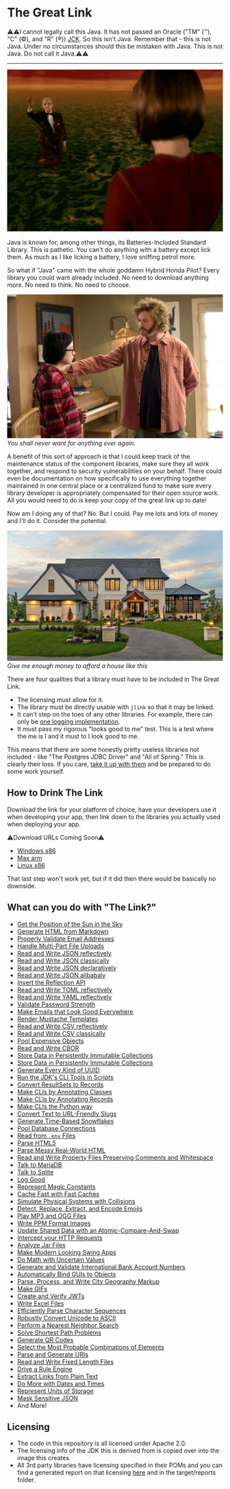 # The Great Link

⚠️⚠️I cannot legally call this Java. It has not passed an Oracle ("TM" (™), "C" (©), and "R" (®)) [JCK](https://openjdk.org/groups/conformance/JckAccess/).
So this isn't Java.
Remember that - this is not Java. Under no circumstances should this be mistaken with Java. This is not Java.
Do not call it Java.⚠️⚠️

---

![](./images/link.png)

Java is known for, among other things, its Batteries-Included Standard Library.
This is pathetic. You can't do anything with a battery except lick them. As much
as I like licking a battery, I love sniffing petrol more.

So what if "Java" came with the whole goddamn Hybrid Honda Pilot? Every library you could want
already included. No need to download anything more. No need to think. No need to choose.



![](./images/valley.png)
*You shall never want for anything ever again.*

A benefit of this sort of approach is that I could keep
track of the maintenance status of the component libraries,
make sure they all work together, and respond to security
vulnerabilities on your behalf. There could even be documentation
on how specifically to use everything together maintained in one central place
or a centralized fund to make sure every library developer is appropriately compensated
for their open source work. All you would need to do is
keep your copy of the great link up to date!

Now am I doing any of that? No.
But I could. Pay me lots and lots of money and I'll do it. 
Consider the potential.

![](./images/house.png)
*Give me enough money to afford a house like this*


There are four qualities that a library must have to be included
in The Great Link.

* The licensing must allow for it.
* The library must be directly usable with `jlink` so that it may be linked.
* It can't step on the toes of any other libraries. For example, there can only be [one logging implementation](https://github.com/jstachio/rainbowgum).
* It must pass my rigorous "looks good to me" test. This is a test where the me is I and it must to I look good to me.


This means that there are some honestly pretty useless libraries not included - like "The Postgres JDBC Driver" and "All of Spring."
This is clearly their loss. If you care, [take it up with them](https://github.com/spring-projects/spring-framework/issues/18079) and
be prepared to do some work yourself.

## How to Drink The Link

Download the link for your platform of choice, have your
developers use it when developing your app, then link down to the
libraries you actually used when deploying your app.

⚠️Download URLs Coming Soon⚠️
- [Windows x86]()
- [Max arm]()
- [Linux x86]()

That last step won't work yet, but if it did then there would be basically no downside.


## What can you do with "The Link?"

* [Get the Position of the Sun in the Sky](https://github.com/klausbrunner/solarpositioning)
* [Generate HTML from Markdown](https://github.com/commonmark/commonmark-java)
* [Properly Validate Email Addresses](https://github.com/RohanNagar/jmail)
* [Handle Multi-Part File Uploads](https://github.com/apache/commons-fileupload)
* [Read and Write JSON reflectively](https://github.com/FasterXML/jackson-databind)
* [Read and Write JSON classically](https://github.com/stleary/JSON-java)
* [Read and Write JSON declaratively](https://github.com/bowbahdoe/json)
* [Read and Write JSON alibabaly](https://github.com/alibaba/fastjson2/blob/main/README_EN.md)
* [Invert the Reflection API](https://github.com/classgraph/classgraph)
* [Read and Write TOML reflectively](https://github.com/FasterXML/jackson-dataformats-text)
* [Read and Write YAML reflectively](https://github.com/FasterXML/jackson-dataformats-text)
* [Validate Password Strength](https://github.com/nulab/zxcvbn4j)
* [Make Emails that Look Good Everywhere](https://github.com/digitalfondue/mjml4j)
* [Render Mustache Templates](https://github.com/samskivert/jmustache)
* [Read and Write CSV reflectively](https://github.com/FasterXML/jackson-dataformats-text)
* [Read and Write CSV classically]()
* [Pool Expensive Objects](https://commons.apache.org/proper/commons-pool/)
* [Read and Write CBOR](https://github.com/FasterXML/jackson-dataformats-binary)
* [Store Data in Persistently Immutable Collections](https://vavr.io/)
* [Store Data in Persistently Immutable Collections](https://github.com/hrldcpr/pcollections)
* [Generate Every Kind of UUID](https://github.com/cowtowncoder/java-uuid-generator)
* [Run the JDK's CLI Tools in Scripts](https://github.com/bowbahdoe/tools)
* [Convert ResultSets to Records](https://github.com/bowbahdoe/jdbc)
* [Make CLIs by Annotating Classes](https://picocli.info/)
* [Make CLIs by Annotating Records](https://github.com/nipafx/record-args)
* [Make CLIs the Python way](https://argparse4j.github.io/)
* [Convert Text to URL-Friendly Slugs](https://github.com/slugify/slugify)
* [Generate Time-Based Snowflakes](https://github.com/bowbahdoe/flake)
* [Pool Database Connections](https://github.com/brettwooldridge/HikariCP)
* [Read from `.env` Files](https://github.com/cdimascio/dotenv-java)
* [Parse HTML5](https://github.com/digitalfondue/jfiveparse)
* [Parse Messy Real-World HTML](https://jsoup.org/)
* [Read and Write Property Files Preserving Comments and Whitespace](https://github.com/poiu-de/apron)
* [Talk to MariaDB](https://github.com/mariadb-corporation/mariadb-connector-j/tree/master)
* [Talk to Sqlite](https://github.com/xerial/sqlite-jdbc)
* [Log Good](https://github.com/jstachio/rainbowgum)
* [Represent Magic Constants](https://github.com/JetBrains/java-annotations)
* [Cache Fast with Fast Caches](https://github.com/ben-manes/caffeine)
* [Simulate Physical Systems with Collisions](https://dyn4j.org/)
* [Detect, Replace, Extract, and Encode Emojis](https://github.com/felldo/JEmoji)
* [Play MP3 and OGG Files](https://github.com/bowbahdoe/java-audio-stack)
* [Write PPM Format Images](https://github.com/bowbahdoe/ppm)
* [Update Shared Data with an Atomic-Compare-And-Swap](https://github.com/bowbahdoe/atom)
* [Intercept your HTTP Requests](https://github.com/raphw/interceptable-http-client)
* [Analyze Jar Files](https://github.com/kordamp/jarviz)
* [Make Modern Looking Swing Apps](https://github.com/JFormDesigner/FlatLaf)
* [Do Math with Uncertain Values](https://github.com/mihxil/math)
* [Generate and Validate International Bank Account Numbers](https://github.com/arturmkrtchyan/iban4j)
* [Automatically Bind GUIs to Objects](https://www.autogui.org/)
* [Parse, Process, and Write City Geography Markup](https://github.com/citygml4j/citygml4j)
* [Make GIFs](https://github.com/square/gifencoder)
* [Create and Verify JWTs](https://github.com/auth0/java-jwt)
* [Write Excel Files](https://github.com/digitalfondue/basicxlsx)
* [Efficiently Parse Character Sequences](https://github.com/m-m-m/scanner)
* [Robustly Convert Unicode to ASCII](https://github.com/m-m-m/text)
* [Perform a Nearest Neighbor Search](https://github.com/Zabuzard/Closy)
* [Solve Shortest Path Problems](https://github.com/Zabuzard/Maglev)
* [Generate QR Codes](https://github.com/nayuki/QR-Code-generator)
* [Select the Most Probable Combinations of Elements](https://github.com/elsci-io/multinomial-selection)
* [Parse and Generate URIs](https://urin.sourceforge.net/)
* [Read and Write Fixed Length Files](https://jrecordbind.org/)
* [Drive a Rule Engine](https://www.evrete.org/)
* [Extract Links from Plain Text](https://github.com/robinst/autolink-java)
* [Do More with Dates and Times](https://www.threeten.org/threeten-extra/)
* [Represent Units of Storage](https://github.com/metio/storage-units.java)
* [Mask Sensitive JSON](https://github.com/Breus/json-masker)
* And More!


## Licensing

* The code in this repository is all licensed under Apache 2.0.
* The licensing info of the JDK this is derived from is copied over into
the image this creates. 
* All 3rd party libraries have licensing specified in their POMs
and you can find a generated report on that licensing [here](https://musical-meringue-598fed.netlify.app/aggregate-third-party-report)
and in the target/reports folder.